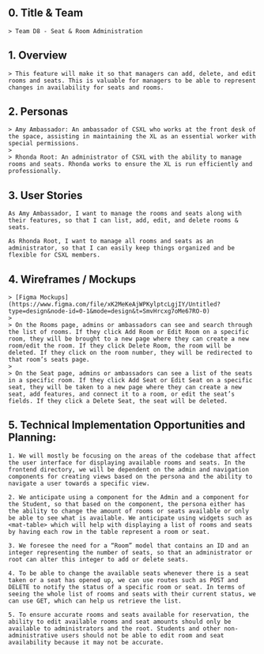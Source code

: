 ## 0. Title & Team

    > Team D8 - Seat & Room Administration

## 1. Overview

    > This feature will make it so that managers can add, delete, and edit rooms and seats. This is valuable for managers to be able to represent changes in availability for seats and rooms.

## 2. Personas

    > Amy Ambassador: An ambassador of CSXL who works at the front desk of the space, assisting in maintaining the XL as an essential worker with special permissions.
    >
    > Rhonda Root: An administrator of CSXL with the ability to manage rooms and seats. Rhonda works to ensure the XL is run efficiently and professionally.

## 3. User Stories

    As Amy Ambassador, I want to manage the rooms and seats along with their features, so that I can list, add, edit, and delete rooms & seats.

    As Rhonda Root, I want to manage all rooms and seats as an administrator, so that I can easily keep things organized and be flexible for CSXL members.

## 4. Wireframes / Mockups

    > [Figma Mockups](https://www.figma.com/file/xK2MeKeAjWPKylptcLgjIY/Untitled?type=design&node-id=0-1&mode=design&t=SmvHrcxg7oMe67RO-0)
    >
    > On the Rooms page, admins or ambassadors can see and search through the list of rooms. If they click Add Room or Edit Room on a specific room, they will be brought to a new page where they can create a new room/edit the room. If they click Delete Room, the room will be deleted. If they click on the room number, they will be redirected to that room’s seats page.
    >
    > On the Seat page, admins or ambassadors can see a list of the seats in a specific room. If they click Add Seat or Edit Seat on a specific seat, they will be taken to a new page where they can create a new seat, add features, and connect it to a room, or edit the seat’s fields. If they click a Delete Seat, the seat will be deleted.

## 5. Technical Implementation Opportunities and Planning:

    1. We will mostly be focusing on the areas of the codebase that affect the user interface for displaying available rooms and seats. In the frontend directory, we will be dependent on the admin and navigation components for creating views based on the persona and the ability to navigate a user towards a specific view.

    2. We anticipate using a component for the Admin and a component for the Student, so that based on the component, the persona either has the ability to change the amount of rooms or seats available or only be able to see what is available. We anticipate using widgets such as <mat-table> which will help with displaying a list of rooms and seats by having each row in the table represent a room or seat.

    3. We foresee the need for a “Room” model that contains an ID and an integer representing the number of seats, so that an administrator or root can alter this integer to add or delete seats.

    4. To be able to change the available seats whenever there is a seat taken or a seat has opened up, we can use routes such as POST and DELETE to notify the status of a specific room or seat. In terms of seeing the whole list of rooms and seats with their current status, we can use GET, which can help us retrieve the list.

    5. To ensure accurate rooms and seats available for reservation, the ability to edit available rooms and seat amounts should only be available to administrators and the root. Students and other non-administrative users should not be able to edit room and seat availability because it may not be accurate.
